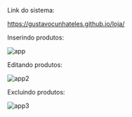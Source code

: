Link do sistema:

https://gustavocunhateles.github.io/loja/

Inserindo produtos:

![app](https://user-images.githubusercontent.com/42899628/66792420-f86bd180-eece-11e9-97be-ed0d7523cbbc.JPG)

Editando produtos:

![app2](https://user-images.githubusercontent.com/42899628/66792629-f8200600-eecf-11e9-9581-651fc6b610bf.JPG)

Excluindo produtos:

![app3](https://user-images.githubusercontent.com/42899628/66792791-b5aaf900-eed0-11e9-8211-648cd6b797a5.JPG)
